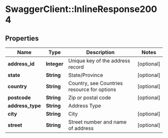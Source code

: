 # SwaggerClient::InlineResponse2004

## Properties
Name | Type | Description | Notes
------------ | ------------- | ------------- | -------------
**address_id** | **Integer** | Unique key of the address record | [optional] 
**state** | **String** | State/Province | [optional] 
**country** | **String** | Country, see Countries resource for options | [optional] 
**postcode** | **String** | Zip or postal code | [optional] 
**address_type** | **String** | Address Type | 
**city** | **String** | City | [optional] 
**street** | **String** | Street number and name of address | [optional] 


